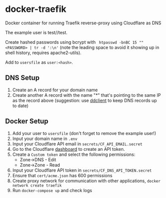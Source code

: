# docker-traefik
Docker container for running Traefik reverse-proxy using Cloudflare as DNS

The example user is test//test.

Create hashed passwords using bcrypt with ` htpasswd -bnBC 15 "" <PASSWORD> | tr -d ':\n'` (note the leading space to avoid it showing up in shell history, requires apache2-utils).

Add to `usersfile` as `user:<hash>`.

## DNS Setup
1. Create an A record for your domain name
1. Create another A record with the name "*" that's pointing to the same IP as the record above (suggestion: use [ddclient](https://github.com/znibb/docker-ddclient) to keep DNS records up to date)

## Docker Setup
1. Add your user to `usersfile` (don't forget to remove the example user!)
1. Input your domain name in `.env`
1. Input your Cloudflare API email in `secrets/CF_API_EMAIL.secret`
1. Go to the Cloudflare [dashboard](https://dash.cloudflare.com/profile/api-tokens) to create an API token.
1. Create a `Custom token` and select the following permissions:
    - Zone->DNS - Edit
    - Zone->Zone - Read
1. Input your Cloudflare API token in `secrets/CF_DNS_API_TOKEN.secret` 
1. Ensure that `cert/acme.json` has 600 permissions
1. Create proxy network for communication with other applications, `docker network create traefik`
1. Run `docker-compose up` and check logs
